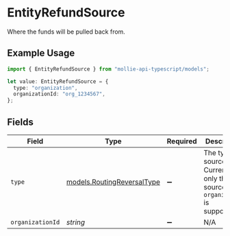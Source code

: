 # EntityRefundSource

Where the funds will be pulled back from.

## Example Usage

```typescript
import { EntityRefundSource } from "mollie-api-typescript/models";

let value: EntityRefundSource = {
  type: "organization",
  organizationId: "org_1234567",
};
```

## Fields

| Field                                                                           | Type                                                                            | Required                                                                        | Description                                                                     | Example                                                                         |
| ------------------------------------------------------------------------------- | ------------------------------------------------------------------------------- | ------------------------------------------------------------------------------- | ------------------------------------------------------------------------------- | ------------------------------------------------------------------------------- |
| `type`                                                                          | [models.RoutingReversalType](../models/routingreversaltype.md)                  | :heavy_minus_sign:                                                              | The type of source. Currently only the source type `organization` is supported. | organization                                                                    |
| `organizationId`                                                                | *string*                                                                        | :heavy_minus_sign:                                                              | N/A                                                                             | org_1234567                                                                     |
